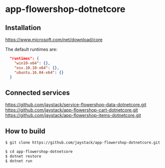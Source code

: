 # app-flowershop-dotnetcore

## Installation

https://www.microsoft.com/net/download/core

The default runtimes are:
```json
  "runtimes": {
    "win10-x64": {},
    "osx.10.10-x64": {},
    "ubuntu.16.04-x64": {}
  }
```

## Connected services

https://github.com/jaystack/service-flowershop-data-dotnetcore.git <br />
https://github.com/jaystack/app-flowershop-cart-dotnetcore.git <br />
https://github.com/jaystack/app-flowershop-items-dotnetcore.git

## How to build

```bash
$ git clone https://github.com/jaystack/app-flowershop-dotnetcore.git

$ cd app-flowershop-dotnetcore
$ dotnet restore
$ dotnet run
```

